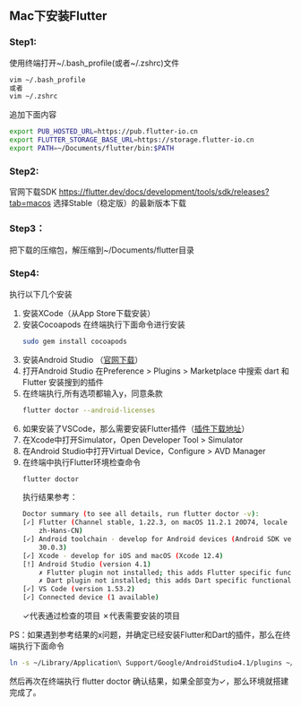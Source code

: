 ## Mac下安装Flutter

### Step1:

使用终端打开~/.bash_profile(或者~/.zshrc)文件
``` bash
vim ~/.bash_profile
或者
vim ~/.zshrc
```
追加下面内容
``` bash
export PUB_HOSTED_URL=https://pub.flutter-io.cn
export FLUTTER_STORAGE_BASE_URL=https://storage.flutter-io.cn
export PATH=~/Documents/flutter/bin:$PATH
```

### Step2:
官网下载SDK
https://flutter.dev/docs/development/tools/sdk/releases?tab=macos
选择Stable（稳定版）的最新版本下载

### Step3：
把下载的压缩包，解压缩到~/Documents/flutter目录

### Step4:
执行以下几个安装
1. 安装XCode（从App Store下载安装）
2. 安装Cocoapods
   在终端执行下面命令进行安装
	``` bash 
	sudo gem install cocoapods
	````
3. 安装Android Studio （[官网下载](https://developer.android.com/studio)）
4. 打开Android Studio 在Preference > Plugins > Marketplace 中搜索 dart 和Flutter 安装搜到的插件
5. 在终端执行,所有选项都输入y，同意条款
	``` bash
	flutter doctor --android-licenses
	```
6. 如果安装了VSCode，那么需要安装Flutter插件（[插件下载地址](https://marketplace.visualstudio.com/items?itemName=Dart-Code.flutter)）
7. 在Xcode中打开Simulator，Open Developer Tool > Simulator
8. 在Android Studio中打开Virtual Device，Configure > AVD Manager
9. 在终端中执行Flutter环境检查命令
	``` bash 
	flutter doctor
	```
	执行结果参考：
	``` bash 
	Doctor summary (to see all details, run flutter doctor -v):
	[✓] Flutter (Channel stable, 1.22.3, on macOS 11.2.1 20D74, locale
		zh-Hans-CN)
	[✓] Android toolchain - develop for Android devices (Android SDK version
		30.0.3)
	[✓] Xcode - develop for iOS and macOS (Xcode 12.4)
	[!] Android Studio (version 4.1)
		✗ Flutter plugin not installed; this adds Flutter specific functionality.
		✗ Dart plugin not installed; this adds Dart specific functionality.
	[✓] VS Code (version 1.53.2)
	[✓] Connected device (1 available)
	```
	✓代表通过检查的项目
	✗代表需要安装的项目

PS：如果遇到参考结果的x问题，并确定已经安装Flutter和Dart的插件，那么在终端执行下面命令
``` bash
ln -s ~/Library/Application\ Support/Google/AndroidStudio4.1/plugins ~/Library/Application\ Support/AndroidStudio4.1
```
然后再次在终端执行 flutter doctor 确认结果，如果全部变为✓，那么环境就搭建完成了。